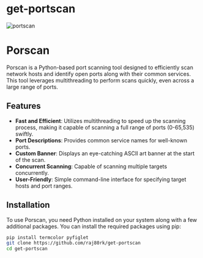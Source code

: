 # get-portscan

![portscan](https://github.com/raj80rk/get-portscan/assets/124381351/cf02559d-0fb4-48fb-81ff-5a2c68946af8)

# Porscan

Porscan is a Python-based port scanning tool designed to efficiently scan network hosts and identify open ports along with their common services. This tool leverages multithreading to perform scans quickly, even across a large range of ports.

## Features

- **Fast and Efficient**: Utilizes multithreading to speed up the scanning process, making it capable of scanning a full range of ports (0-65,535) swiftly.
- **Port Descriptions**: Provides common service names for well-known ports.
- **Custom Banner**: Displays an eye-catching ASCII art banner at the start of the scan.
- **Concurrent Scanning**: Capable of scanning multiple targets concurrently.
- **User-Friendly**: Simple command-line interface for specifying target hosts and port ranges.

## Installation

To use Porscan, you need Python installed on your system along with a few additional packages. You can install the required packages using pip:

```bash
pip install termcolor pyfiglet
git clone https://github.com/raj80rk/get-portscan
cd get-portscan


